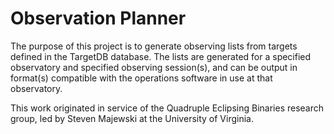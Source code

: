 # Observation Planner

The purpose of this project is to generate observing lists from targets defined in the TargetDB database.  The lists are generated for a specified observatory and specified observing session(s), and can be output in format(s) compatible with the operations software in use at that observatory.

This work originated in service of the Quadruple Eclipsing Binaries research group, led by Steven Majewski at the University of Virginia.

